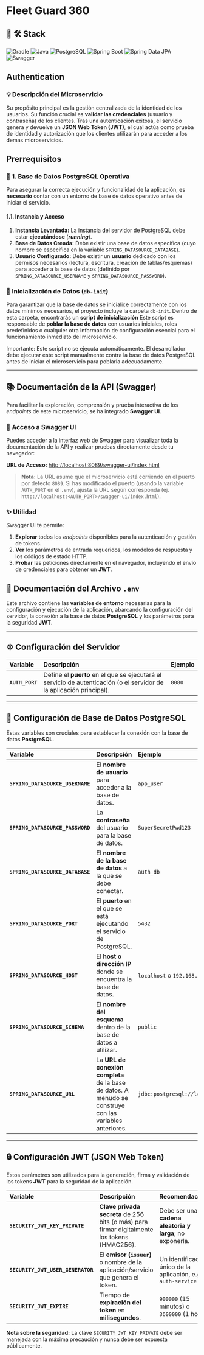 # Fleet Guard 360

## 🚀 🛠️ Stack

![Gradle](https://img.shields.io/badge/Gradle-02303A?logo=gradle&logoColor=white)
![Java](https://img.shields.io/badge/Java-%23ED8B00.svg?logo=openjdk&logoColor=white)
![PostgreSQL](https://img.shields.io/badge/PostgreSQL-336791?logo=postgresql&logoColor=white)
![Spring Boot](https://img.shields.io/badge/Spring%20Boot-6DB33F?logo=springboot&logoColor=white)
![Spring Data JPA](https://img.shields.io/badge/Spring%20Data%20JPA-6DB33F?logo=spring&logoColor=white)
![Swagger](https://img.shields.io/badge/Swagger-85EA2D?logo=swagger&logoColor=black)

## Authentication

### 💡 Descripción del Microservicio
Su propósito principal es la gestión centralizada de la identidad de los usuarios.
Su función crucial es **validar las credenciales** (usuario y contraseña) de los clientes.
Tras una autenticación exitosa, el servicio genera y devuelve un **JSON Web Token (JWT)**,
el cual actúa como prueba de identidad y autorización que los clientes utilizarán
para acceder a los demas microservicios.

## Prerrequisitos
### 🐘 1. Base de Datos PostgreSQL Operativa
Para asegurar la correcta ejecución y funcionalidad de la aplicación,
es **necesario** contar con un entorno de base de datos operativo antes
de iniciar el servicio.

#### **1.1. Instancia y Acceso**

1.  **Instancia Levantada:** La instancia del servidor de PostgreSQL debe estar **ejecutándose** (***running***).
2.  **Base de Datos Creada:** Debe existir una base de datos específica (cuyo nombre se especifica en la variable `SPRING_DATASOURCE_DATABASE`).
3.  **Usuario Configurado:** Debe existir un **usuario** dedicado con los permisos necesarios (lectura, escritura, creación de tablas/esquemas) para acceder a la base de datos (definido por `SPRING_DATASOURCE_USERNAME` y `SPRING_DATASOURCE_PASSWORD`).


### 📂 Inicialización de Datos (`db-init`)

Para garantizar que la base de datos se inicialice correctamente
con los datos mínimos necesarios, el proyecto incluye la carpeta `db-init`.
Dentro de esta carpeta, encontrarás un **script de inicialización**
Este script es responsable de **poblar la base de datos** con usuarios iniciales,
roles predefinidos o cualquier otra información de configuración esencial
para el funcionamiento inmediato del microservicio.

Importante: Este script no se ejecuta automáticamente. 
El desarrollador debe ejecutar este script manualmente contra la base de datos
PostgreSQL antes de iniciar el microservicio para poblarla adecuadamente.

---

## 📚 Documentación de la API (Swagger)

Para facilitar la exploración, comprensión y prueba interactiva de los *endpoints* de este microservicio, se ha integrado **Swagger UI**.

### 🔗 Acceso a Swagger UI

Puedes acceder a la interfaz web de Swagger para visualizar toda la documentación de la API y realizar pruebas directamente desde tu navegador:

**URL de Acceso:**
[http://localhost:8089/swagger-ui/index.html](http://localhost:8089/swagger-ui/index.html)

> **Nota:** La URL asume que el microservicio está corriendo en el puerto por defecto `8089`. Si has modificado el puerto (usando la variable `AUTH_PORT` en el `.env`), ajusta la URL según corresponda (ej. `http://localhost:<AUTH_PORT>/swagger-ui/index.html`).

### ✨ Utilidad

Swagger UI te permite:
1.  **Explorar** todos los *endpoints* disponibles para la autenticación y gestión de tokens.
2.  **Ver** los parámetros de entrada requeridos, los modelos de respuesta y los códigos de estado HTTP.
3.  **Probar** las peticiones directamente en el navegador, incluyendo el envío de credenciales para obtener un **JWT**.

## 📄 Documentación del Archivo `.env`

Este archivo contiene las **variables de entorno** necesarias para la configuración
y ejecución de la aplicación, abarcando la configuración del servidor, la conexión
a la base de datos **PostgreSQL** y los parámetros para la seguridad **JWT**.

---

## ⚙️ Configuración del Servidor

| Variable | Descripción | Ejemplo |
| :--- | :--- | :--- |
| **`AUTH_PORT`** | Define el **puerto** en el que se ejecutará el servicio de autenticación (o el servidor de la aplicación principal). | `8080` |

---

## 🐘 Configuración de Base de Datos PostgreSQL

Estas variables son cruciales para establecer la conexión con la base de datos **PostgreSQL**.

| Variable | Descripción | Ejemplo |
| :--- | :--- | :--- |
| **`SPRING_DATASOURCE_USERNAME`** | El **nombre de usuario** para acceder a la base de datos. | `app_user` |
| **`SPRING_DATASOURCE_PASSWORD`** | La **contraseña** del usuario para la base de datos. | `SuperSecretPwd123` |
| **`SPRING_DATASOURCE_DATABASE`** | El **nombre de la base de datos** a la que se debe conectar. | `auth_db` |
| **`SPRING_DATASOURCE_PORT`** | El **puerto** en el que se está ejecutando el servicio de PostgreSQL. | `5432` |
| **`SPRING_DATASOURCE_HOST`** | El **host o dirección IP** donde se encuentra la base de datos. | `localhost` o `192.168.1.100` |
| **`SPRING_DATASOURCE_SCHEMA`** | El **nombre del esquema** dentro de la base de datos a utilizar. | `public` |
| **`SPRING_DATASOURCE_URL`** | La **URL de conexión completa** de la base de datos. A menudo se construye con las variables anteriores. | `jdbc:postgresql://localhost:5432/auth_db` |

---

## 🔒 Configuración JWT (JSON Web Token)

Estos parámetros son utilizados para la generación, firma y validación de los tokens **JWT** para la seguridad de la aplicación.

| Variable | Descripción | Recomendación |
| :--- | :--- | :--- |
| **`SECURITY_JWT_KEY_PRIVATE`** | **Clave privada secreta** de 256 bits (o más) para firmar digitalmente los tokens (HMAC256). | Debe ser una **cadena aleatoria y larga**; no exponerla. |
| **`SECURITY_JWT_USER_GENERATOR`** | El **emisor (`issuer`)** o nombre de la aplicación/servicio que genera el token. | Un identificador único de la aplicación, e.g., `auth-service` |
| **`SECURITY_JWT_EXPIRE`** | Tiempo de **expiración del token** en **milisegundos**. | `900000` (15 minutos) o `3600000` (1 hora) |

**Nota sobre la seguridad:** La clave `SECURITY_JWT_KEY_PRIVATE` debe ser manejada con la máxima precaución y nunca debe ser expuesta públicamente.


